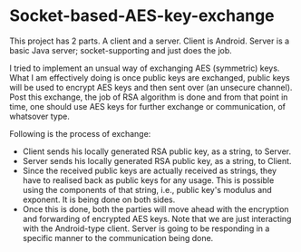 # Socket-based-AES-key-exchange




This project has 2 parts. A client and a server. Client is Android. Server is a basic Java server; socket-supporting  and just does the job.

I tried to implement an unsual way of exchanging AES (symmetric) keys. What I am effectively doing is once public keys are exchanged, public keys will be used to encrypt AES keys and then sent over (an unsecure channel). Post this exchange, the job of RSA algorithm is done and from that point in time, one should use AES keys for further exchange or communication, of whatsover type.


Following is the process of exchange:
- Client sends his locally generated RSA public key, as a string, to Server.
- Server sends his locally generated RSA public key, as a string, to Client.
- Since the received public keys are actually received as strings, they have to realised back as public keys for any usage. This is possible using the components of that string, i.e., public key's modulus and exponent. It is being done on both sides.
- Once this is done, both the parties will move ahead with the encryption and forwarding of encrypted AES keys. Note that we are just interacting with the Android-type client. Server is going to be responding in a specific manner to the communication being done.
